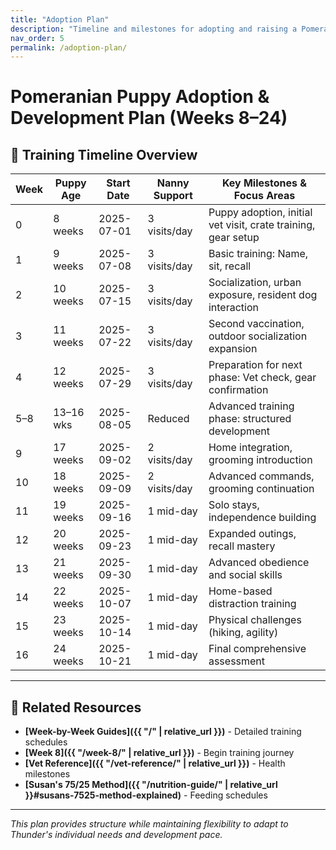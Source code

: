 ```yaml
---
title: "Adoption Plan"
description: "Timeline and milestones for adopting and raising a Pomeranian puppy"
nav_order: 5
permalink: /adoption-plan/
---
```


# Pomeranian Puppy Adoption & Development Plan (Weeks 8–24)

## 📅 Training Timeline Overview

| Week | Puppy Age  | Start Date   | Nanny Support | Key Milestones & Focus Areas |
|------|------------|--------------|---------------|-------------------------------|
| 0    | 8 weeks    | 2025-07-01   | 3 visits/day  | Puppy adoption, initial vet visit, crate training, gear setup |
| 1    | 9 weeks    | 2025-07-08   | 3 visits/day  | Basic training: Name, sit, recall |
| 2    | 10 weeks   | 2025-07-15   | 3 visits/day  | Socialization, urban exposure, resident dog interaction |
| 3    | 11 weeks   | 2025-07-22   | 3 visits/day  | Second vaccination, outdoor socialization expansion |
| 4    | 12 weeks   | 2025-07-29   | 3 visits/day  | Preparation for next phase: Vet check, gear confirmation |
| 5–8  | 13–16 wks  | 2025-08-05   | Reduced      | Advanced training phase: structured development |
| 9    | 17 weeks   | 2025-09-02   | 2 visits/day  | Home integration, grooming introduction |
| 10   | 18 weeks   | 2025-09-09   | 2 visits/day  | Advanced commands, grooming continuation |
| 11   | 19 weeks   | 2025-09-16   | 1 mid-day    | Solo stays, independence building |
| 12   | 20 weeks   | 2025-09-23   | 1 mid-day    | Expanded outings, recall mastery |
| 13   | 21 weeks   | 2025-09-30   | 1 mid-day    | Advanced obedience and social skills |
| 14   | 22 weeks   | 2025-10-07   | 1 mid-day    | Home-based distraction training |
| 15   | 23 weeks   | 2025-10-14   | 1 mid-day    | Physical challenges (hiking, agility) |
| 16   | 24 weeks   | 2025-10-21   | 1 mid-day    | Final comprehensive assessment |



---

## 🔗 Related Resources

- **[Week-by-Week Guides]({{ "/" | relative_url }})** - Detailed training schedules
- **[Week 8]({{ "/week-8/" | relative_url }})** - Begin training journey
- **[Vet Reference]({{ "/vet-reference/" | relative_url }})** - Health milestones
- **[Susan's 75/25 Method]({{ "/nutrition-guide/" | relative_url }}#susans-7525-method-explained)** - Feeding schedules

---

*This plan provides structure while maintaining flexibility to adapt to Thunder's individual needs and development pace.*
